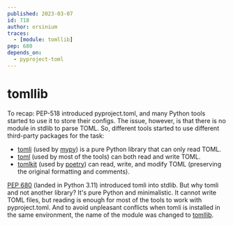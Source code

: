 ```yaml
---
published: 2023-03-07
id: 718
author: orsinium
traces:
  - [module: tomllib]
pep: 680
depends_on:
  - pyproject-toml
---
```


# tomllib

To recap: PEP-518 introduced pyproject.toml, and many Python tools started to use it to store their configs. The issue, however, is that there is no module in stdlib to parse TOML. So, different tools started to use different third-party packages for the task:

+ [tomli](https://github.com/hukkin/tomli) (used by [mypy](https://mypy.readthedocs.io/)) is a pure Python library that can only read TOML.
+ [toml](https://github.com/uiri/toml) (used by most of the tools) can both read and write TOML.
+ [tomlkit](https://github.com/sdispater/tomlkit) (used by [poetry](https://python-poetry.org/)) can read, write, and modify TOML (preserving the original formatting and comments).

[PEP 680](https://peps.python.org/pep-0680/) (landed in Python 3.11) introduced tomli into stdlib. But why tomli and not another library? It's pure Python and minimalistic. It cannot write TOML files, but reading is enough for most of the tools to work with pyproject.toml. And to avoid unpleasant conflicts when tomli is installed in the same environment, the name of the module was changed to [tomllib](https://docs.python.org/3/library/tomllib.html).
